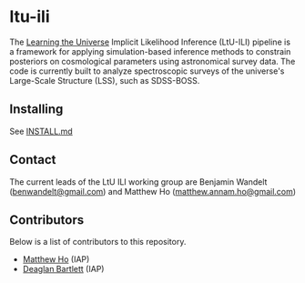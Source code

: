 # ltu-ili

The [Learning the Universe](https://www.learning-the-universe.org/) Implicit Likelihood Inference (LtU-ILI) pipeline is a framework for applying simulation-based inference methods to constrain posteriors on cosmological parameters using astronomical survey data. The code is currently built to analyze spectroscopic surveys of the universe's Large-Scale Structure (LSS), such as SDSS-BOSS.


## Installing 
See [INSTALL.md](INSTALL.md)

## Contact
The current leads of the LtU ILI working group are Benjamin Wandelt (benwandelt@gmail.com) and Matthew Ho (matthew.annam.ho@gmail.com)

## Contributors
Below is a list of contributors to this repository.
* [Matthew Ho](https://github.com/maho3) (IAP)
* [Deaglan Bartlett](https://github.com/DeaglanBartlett) (IAP)
